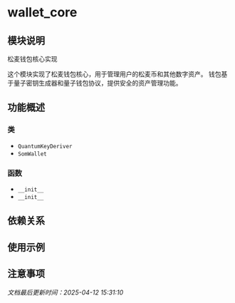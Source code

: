 # wallet_core

## 模块说明
松麦钱包核心实现

这个模块实现了松麦钱包核心，用于管理用户的松麦币和其他数字资产。
钱包基于量子密钥生成器和量子钱包协议，提供安全的资产管理功能。

## 功能概述

### 类

- `QuantumKeyDeriver`
- `SomWallet`

### 函数

- `__init__`
- `__init__`

## 依赖关系

## 使用示例

## 注意事项

*文档最后更新时间：2025-04-12 15:31:10*